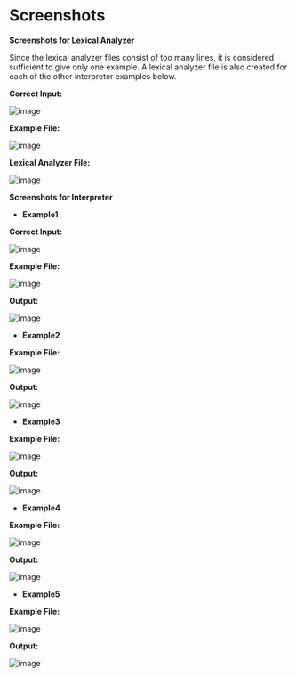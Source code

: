 # Screenshots

**Screenshots for Lexical Analyzer**

Since the lexical analyzer files consist of too many lines, it is considered sufficient to give only one example. A lexical analyzer file is also created for each of the other interpreter examples below.

**Correct Input:**

![image](https://user-images.githubusercontent.com/112978786/194416290-fa25e19f-518c-4bfc-8b52-25ff5cfd1025.png)

**Example File:**

![image](https://user-images.githubusercontent.com/112978786/194416303-6233eb73-7644-493b-9a66-8c85e6ff764f.png)


**Lexical Analyzer File:**

![image](https://user-images.githubusercontent.com/112978786/194416317-552f12cf-7c58-415a-8745-4d64ac710b65.png)


**Screenshots for Interpreter**

- **Example1**

**Correct Input:**

![image](https://user-images.githubusercontent.com/112978786/194416333-d15075ef-a113-4a34-acff-64679f509490.png)


**Example File:**

![image](https://user-images.githubusercontent.com/112978786/194416347-c5967c5e-e90c-4900-bbe2-cad835c221ce.png)


**Output:**

![image](https://user-images.githubusercontent.com/112978786/194416365-5a9222f7-f6e8-4ff3-b259-6a9cc453e70f.png)


- **Example2**

**Example File:**

![image](https://user-images.githubusercontent.com/112978786/194416380-63624db6-a1ea-4d08-8203-45d0f9b84fe5.png)


**Output:**

![image](https://user-images.githubusercontent.com/112978786/194416404-c7c7c09e-66c8-4206-9004-062dbb705661.png)


- **Example3**

**Example File:**

![image](https://user-images.githubusercontent.com/112978786/194416419-e30f92b5-c0b2-407e-a92a-38a5895c2f4e.png)

**Output:**

![image](https://user-images.githubusercontent.com/112978786/194416457-5dbad929-b226-428f-8bc8-330f59b7d06b.png)

- **Example4**

**Example File:**

![image](https://user-images.githubusercontent.com/112978786/194416501-797b94c7-eacd-4cf2-b03f-d159535497c7.png)


**Output:**

![image](https://user-images.githubusercontent.com/112978786/194416529-a2e4ab18-c1f3-4cef-88ee-7973e7b76de1.png)


- **Example5**

**Example File:**

![image](https://user-images.githubusercontent.com/112978786/194416545-eaa241ed-d4a5-4eae-89a1-99f402319c8c.png)


**Output:**

![image](https://user-images.githubusercontent.com/112978786/194416553-245cc883-75bf-496e-a569-e39522be0e1d.png)
